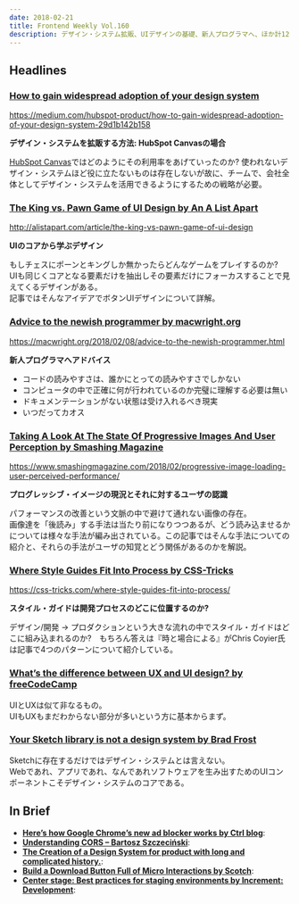 ```yaml
---
date: 2018-02-21
title: Frontend Weekly Vol.160
description: デザイン・システム拡販、UIデザインの基礎、新人プログラマへ、ほか計12リンク
---
```


## Headlines

### [How to gain widespread adoption of your design system](https://medium.com/hubspot-product/how-to-gain-widespread-adoption-of-your-design-system-29d1b142b158)

https://medium.com/hubspot-product/how-to-gain-widespread-adoption-of-your-design-system-29d1b142b158

**デザイン・システムを拡販する方法: HubSpot Canvasの場合**

[HubSpot Canvas](https://canvas.hubspot.com/)ではどのようにその利用率をあげていったのか?
使われないデザイン・システムほど役に立たないものは存在しないが故に、チームで、会社全体としてデザイン・システムを活用できるようにするための戦略が必要。

### [The King vs. Pawn Game of UI Design by An A List Apart](http://alistapart.com/article/the-king-vs-pawn-game-of-ui-design)

http://alistapart.com/article/the-king-vs-pawn-game-of-ui-design

**UIのコアから学ぶデザイン**

もしチェスにポーンとキングしか無かったらどんなゲームをプレイするのか?  
UIも同じくコアとなる要素だけを抽出しその要素だけにフォーカスすることで見えてくるデザインがある。  
記事ではそんなアイデアでボタンUIデザインについて詳解。

### [Advice to the newish programmer by macwright.org](https://macwright.org/2018/02/08/advice-to-the-newish-programmer.html)

https://macwright.org/2018/02/08/advice-to-the-newish-programmer.html

**新人プログラマへアドバイス**

- コードの読みやすさは、誰かにとっての読みやすさでしかない  
- コンピュータの中で正確に何が行われているのか完璧に理解する必要は無い
- ドキュメンテーションがない状態は受け入れるべき現実
- いつだってカオス

### [Taking A Look At The State Of Progressive Images And User Perception by Smashing Magazine](https://www.smashingmagazine.com/2018/02/progressive-image-loading-user-perceived-performance/)

https://www.smashingmagazine.com/2018/02/progressive-image-loading-user-perceived-performance/

**プログレッシブ・イメージの現況とそれに対するユーザの認識**

パフォーマンスの改善という文脈の中で避けて通れない画像の存在。  
画像達を「後読み」する手法は当たり前になりつつあるが、どう読み込ませるかについては様々な手法が編み出されている。この記事ではそんな手法についての紹介と、それらの手法がユーザの知覚とどう関係があるのかを解説。

### [Where Style Guides Fit Into Process by CSS-Tricks](https://css-tricks.com/where-style-guides-fit-into-process/)

https://css-tricks.com/where-style-guides-fit-into-process/

**スタイル・ガイドは開発プロセスのどこに位置するのか?**

デザイン/開発 → プロダクションという大きな流れの中でスタイル・ガイドはどこに組み込まれるのか?　もちろん答えは『時と場合による』がChris Coyier氏は記事で4つのパターンについて紹介している。 

### [What’s the difference between UX and UI design? by freeCodeCamp](https://medium.freecodecamp.org/whats-the-difference-between-ux-and-ui-design-2ca8d107de14)

UIとUXは似て非なるもの。  
UIもUXもまだわからない部分が多いという方に基本からまず。

### [Your Sketch library is not a design system by Brad Frost](http://bradfrost.com/blog/post/your-sketch-library-is-not-a-design-system/)

Sketchに存在するだけではデザイン・システムとは言えない。  
Webであれ、アプリであれ、なんであれソフトウェアを生み出すためのUIコンポーネントこそデザイン・システムのコアである。

## In Brief

- [**Here’s how Google Chrome’s new ad blocker works by Ctrl blog**](https://www.ctrl.blog/entry/chrome-adblocker):
- [**Understanding CORS – Bartosz Szczeciński**](https://medium.com/@baphemot/understanding-cors-18ad6b478e2b):
- [**The Creation of a Design System for product with long and complicated history.**](https://blog.usejournal.com/the-creation-of-a-design-system-forproduct-with-long-and-complicated-history-43c0d6772832):
- [**Build a Download Button Full of Micro Interactions by Scotch**](https://scotch.io/tutorials/build-a-download-button-full-of-micro-interactions):
- [**Center stage: Best practices for staging environments by Increment: Development**](https://increment.com/development/center-stage-best-practices-for-staging-environments/):